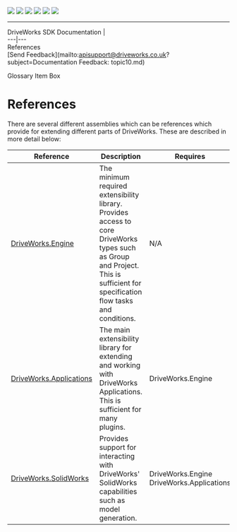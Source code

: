 ![](images/collapse.gif) ![](images/expand.gif) ![](images/copycode.gif) ![](images/copycodeHighlight.gif) ![](images/drpdown.gif) ![](images/drpdown_orange.gif)  
  
---  
DriveWorks SDK Documentation  |   
---|---  
References   
[Send Feedback](mailto:apisupport@driveworks.co.uk?subject=Documentation Feedback: topic10.md)  
  
Glossary Item Box

# References

There are several different assemblies which can be references which provide for extending different parts of DriveWorks. These are described in more detail below:

Reference |  Description |  Requires  
---|---|---  
[DriveWorks.Engine](topic2156.md) |  The minimum required extensibility library. Provides access to core DriveWorks types such as Group and Project. This is sufficient for specification flow tasks and conditions. |  N/A  
[DriveWorks.Applications](topic13.md) |  The main extensibility library for extending and working with DriveWorks Applications. This is sufficient for many plugins. |  DriveWorks.Engine  
[DriveWorks.SolidWorks](topic13342.md) | Provides support for interacting with DriveWorks' SolidWorks capabilities such as model generation. |  DriveWorks.Engine DriveWorks.Applications  
  

